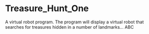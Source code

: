 Treasure_Hunt_One
=================

A virtual robot program. The program will display a virtual robot that searches for treasures hidden in a number of landmarks...
ABC